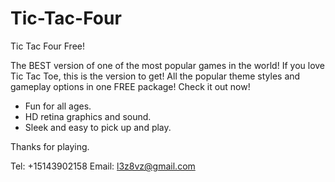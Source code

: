 # Tic-Tac-Four

Tic Tac Four Free!

The BEST version of one of the most popular games in the world! If you love Tic Tac Toe, this is the version to get! All the popular theme styles and gameplay options in one FREE package! Check it out now!

- Fun for all ages.
- HD retina graphics and sound.
- Sleek and easy to pick up and play.

Thanks for playing.

Tel: +15143902158
Email: l3z8vz@gmail.com
